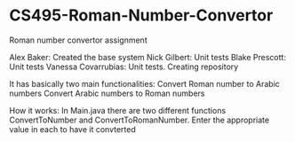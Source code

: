 # CS495-Roman-Number-Convertor
Roman number convertor assignment 

Alex Baker: Created the base system
Nick Gilbert: Unit tests
Blake Prescott: Unit tests
Vanessa Covarrubias: Unit tests. Creating repository

It has basically two main functionalities:
Convert Roman number to Arabic numbers
Convert Arabic numbers to Roman numbers

How it works:
In Main.java there are two different functions ConvertToNumber and ConvertToRomanNumber. Enter the appropriate value in each to have it convterted

